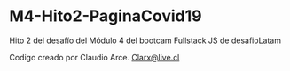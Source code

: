 # M4-Hito2-PaginaCovid19
Hito 2 del desafío del Módulo 4 del bootcam Fullstack JS de desafioLatam 

Codigo creado por Claudio Arce. 
Clarx@live.cl
